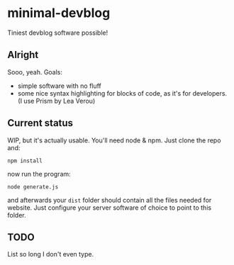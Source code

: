 # minimal-devblog
Tiniest devblog software possible!

## Alright

Sooo, yeah. Goals:

* simple software with no fluff
* some nice syntax highlighting for blocks of code, as it's for developers. (I use Prism by Lea Verou)

## Current status

WIP, but it's actually usable. You'll need node & npm. Just clone the repo and:

```
npm install
```

now run the program:

```
node generate.js
```

and afterwards your `dist` folder should contain all the files needed for website. Just configure your server software of choice to point to this folder.

## TODO

List so long I don't even type.
